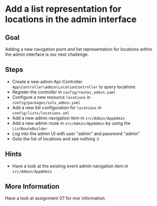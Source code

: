 Add a list representation for locations in the admin interface
==============================================================

Goal
----

Adding a new navigation point and list representation for locations within the admin interface 
is our next challenge.

Steps
-----

* Create a new admin Api-Controller `App\Controller\Admin\LocationController` to query locations
* Register the controller in `config/routes_admin.yaml`
* Configure a new resource `locations` in `config/packages/sulu_admin.yaml`
* Add a new list configuration for `locations` in `config/lists/locations.xml`
* Add a new admin navigation item in `src/Admin/AppAdmin`
* Add a new admin route in `src/Admin/AppAdmin` by using the `ListRouteBuilder`
* Log into the admin UI with user "admin" and password "admin"
* Goto the list of locations and see nothing :)

Hints
-----

* Have a look at the existing event admin navigation item in `src/Admin/AppAdmin`

More Information
----------------

Have a look at assignment 07 for mor information.
